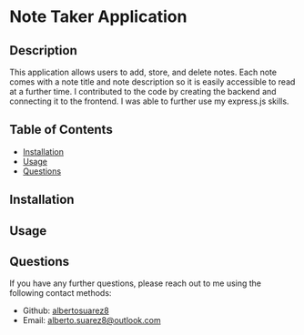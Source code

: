 # Note Taker Application

## Description

This application allows users to add, store, and delete notes. Each note comes with a note title and note description so it is easily accessible to read at a further time. I contributed to the code by creating the backend and connecting it to the frontend. I was able to further use my express.js skills. 

## Table of Contents

- [Installation](#installation)
- [Usage](#usage)
- [Questions](#questions)


## Installation



## Usage



## Questions

If you have any further questions, please reach out to me using the following contact methods:
- Github: [albertosuarez8](https://github.com/albertosuarez8)
- Email: alberto.suarez8@outlook.com
